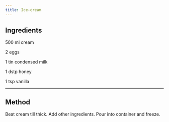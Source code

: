 ```yaml
---
title: Ice-cream
---
```


## Ingredients

500 ml cream

2 eggs

1 tin condensed milk

1 dstp honey

1 tsp vanilla

---
## Method 

Beat cream till thick.
Add other ingredients.
Pour into container and freeze.
